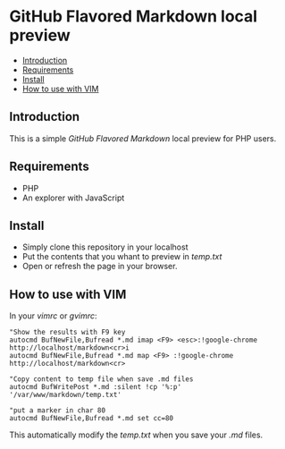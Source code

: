 GitHub Flavored Markdown local preview
======================================

- [Introduction](#introduction)
- [Requirements](#requirements)
- [Install](#install)
- [How to use with VIM](#how-to-use-with-vim)

Introduction
------------

This is a simple *GitHub Flavored Markdown* local preview for PHP users.

Requirements
------------

- PHP
- An explorer with JavaScript

Install
-------

- Simply clone this repository in your localhost
- Put the contents that you whant to preview in *temp.txt*
- Open or refresh the page in your browser.

How to use with VIM
-------------------

In your *vimrc* or *gvimrc*:

```vim
"Show the results with F9 key
autocmd BufNewFile,Bufread *.md imap <F9> <esc>:!google-chrome http://localhost/markdown<cr>i
autocmd BufNewFile,Bufread *.md map <F9> :!google-chrome http://localhost/markdown<cr>

"Copy content to temp file when save .md files
autocmd BufWritePost *.md :silent !cp '%:p' '/var/www/markdown/temp.txt'

"put a marker in char 80
autocmd BufNewFile,Bufread *.md set cc=80
```

This automatically modify the *temp.txt* when you save your *.md* files.
